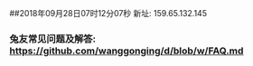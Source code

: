 ##2018年09月28日07时12分07秒 新址: 159.65.132.145
### 兔友常见问题及解答: https://github.com/wanggonging/d/blob/w/FAQ.md

